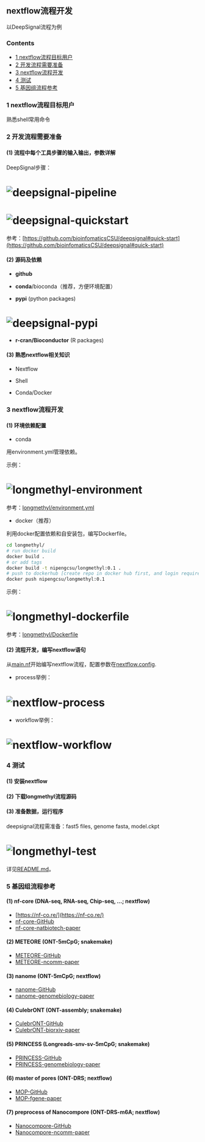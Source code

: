 ## nextflow流程开发

以DeepSignal流程为例

### Contents
* [1 nextflow流程目标用户](#1-nextflow流程目标用户)
* [2 开发流程需要准备](#2-开发流程需要准备)
* [3 nextflow流程开发](#3-nextflow流程开发)
* [4 测试](#4-测试)
* [5 基因组流程参考](#5-基因组流程参考)


### 1 nextflow流程目标用户

熟悉shell常用命令

### 2 开发流程需要准备

#### (1) 流程中每个工具步骤的输入输出，参数详解

DeepSignal步骤：

# ![deepsignal-pipeline](images/pipeline_dag_2022-03-09_17-04-28.png)

# ![deepsignal-quickstart](images/deepsignal-quickstart.png)
参考：[https://github.com/bioinfomaticsCSU/deepsignal#quick-start](https://github.com/bioinfomaticsCSU/deepsignal#quick-start)

#### (2) 源码及依赖
  * __github__

  * __conda__/bioconda（推荐，方便环境配置） 

  * __pypi__ (python packages)

# ![deepsignal-pypi](images/deepsignal-pypi.png)

  * __r-cran/Bioconductor__ (R packages) 

#### (3) 熟悉nextflow相关知识

  * Nextflow

  * Shell

  * Conda/Docker

### 3 nextflow流程开发

#### (1) 环境依赖配置

  - conda

用environment.yml管理依赖。

示例：
# ![longmethyl-environment](images/longmethyl-environment.png)

参考：[longmethyl/environment.yml](../environment.yml)

  - docker（推荐）

利用docker配置依赖和自安装包，编写Dockerfile。

```sh
cd longmethyl/
# run docker build
docker build .
# or add tags
docker build -t nipengcsu/longmethyl:0.1 .
# push to dockerhub [create repo in docker hub first, and login required]
docker push nipengcsu/longmethyl:0.1
```

示例：
# ![longmethyl-dockerfile](images/longmethyl-dockerfile.png)

参考：[longmethyl/Dockerfile](../Dockerfile)

#### (2) 流程开发，编写nextflow语句

从[main.nf](../main.nf)开始编写nextflow流程，配置参数在[nextflow.config](../nextflow.config).

  - process举例：

# ![nextflow-process](images/nextflow-process.png)

  - workflow举例：

# ![nextflow-workflow](images/nextflow-workflow.png)

### 4 测试

#### (1) 安装nextflow
#### (2) 下载longmethyl流程源码
#### (3) 准备数据，运行程序

deepsignal流程需准备：fast5 files, genome fasta, model.ckpt

# ![longmethyl-test](images/longmethyl-test.png)

详见[README.md](../README.md)。


### 5 基因组流程参考

#### (1) nf-core (DNA-seq, RNA-seq, Chip-seq, ...; nextflow)
  - [https://nf-co.re/](https://nf-co.re/)
  - [nf-core-GitHub](https://github.com/nf-core)
  - [nf-core-natbiotech-paper](https://www.nature.com/articles/s41587-020-0439-x)

#### (2) METEORE (ONT-5mCpG; snakemake)
  - [METEORE-GitHub](https://github.com/comprna/METEORE)
  - [METEORE-ncomm-paper](https://www.nature.com/articles/s41467-021-23778-6)

#### (3) nanome (ONT-5mCpG; nextflow)
  - [nanome-GitHub](https://github.com/TheJacksonLaboratory/nanome)
  - [nanome-genomebiology-paper](https://genomebiology.biomedcentral.com/articles/10.1186/s13059-021-02510-z)

#### (4) CulebrONT (ONT-assembly; snakemake)
  - [CulebrONT-GitHub](https://github.com/SouthGreenPlatform/culebrONT)
  - [CulebrONT-biorxiv-paper](https://doi.org/10.1101/2021.07.19.452922)

#### (5) PRINCESS (Longreads-snv-sv-5mCpG; snakemake)
  - [PRINCESS-GitHub](https://github.com/MeHelmy/princess)
  - [PRINCESS-genomebiology-paper](https://genomebiology.biomedcentral.com/articles/10.1186/s13059-021-02486-w)

#### (6) master of pores (ONT-DRS; nextflow)
  - [MOP-GitHub](https://github.com/biocorecrg/MOP2)
  - [MOP-fgene-paper](https://doi.org/10.3389/fgene.2020.00211)

#### (7) preprocess of Nanocompore (ONT-DRS-m6A; nextflow)
  - [Nanocompore-GitHub](https://github.com/tleonardi/nanocompore)
  - [Nanocompore-ncomm-paper](https://www.nature.com/articles/s41467-021-27393-3)
